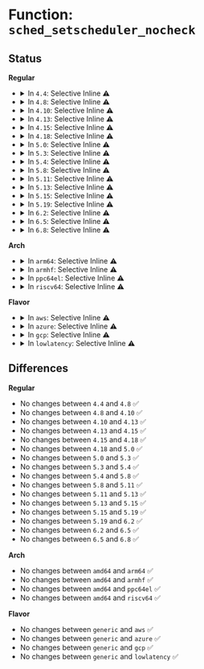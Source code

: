 # Function: <code>sched_setscheduler_nocheck</code>

## Status
<b>Regular</b>
<ul>
<li>
<details>
<summary>In <code>4.4</code>: Selective Inline ⚠️</summary>

```c
int sched_setscheduler_nocheck(struct task_struct *p, int policy, const struct sched_param *param);
```

**Collision:** Unique Global

**Inline:** Selective

**Transformation:** False

**Instances:**

```
In kernel/sched/core.c (ffffffff810aa190)
Location: kernel/sched/core.c:4079
Inline: True
Inline callers:
  - kernel/sched/core.c:sched_set_stop_task
Direct callers:
  - kernel/kthread.c:kthread_create_on_node
  - kernel/irq/manage.c:setup_irq_thread
  - kernel/rcu/tree.c:rcu_spawn_gp_kthread
```
**Symbols:**

```
ffffffff810aa190-ffffffff810aa1a2: sched_setscheduler_nocheck (STB_GLOBAL)
```
</details>
</li>
<li>
<details>
<summary>In <code>4.8</code>: Selective Inline ⚠️</summary>

```c
int sched_setscheduler_nocheck(struct task_struct *p, int policy, const struct sched_param *param);
```

**Collision:** Unique Global

**Inline:** Selective

**Transformation:** False

**Instances:**

```
In kernel/sched/core.c (ffffffff810ad96f)
Location: kernel/sched/core.c:4329
Inline: True
Inline callers:
  - kernel/sched/core.c:sched_set_stop_task
Direct callers:
  - kernel/kthread.c:kthread_create_on_node
  - kernel/irq/manage.c:setup_irq_thread
  - kernel/rcu/tree.c:rcu_spawn_gp_kthread
```
**Symbols:**

```
ffffffff810ace10-ffffffff810ace22: sched_setscheduler_nocheck (STB_GLOBAL)
```
</details>
</li>
<li>
<details>
<summary>In <code>4.10</code>: Selective Inline ⚠️</summary>

```c
int sched_setscheduler_nocheck(struct task_struct *p, int policy, const struct sched_param *param);
```

**Collision:** Unique Global

**Inline:** Selective

**Transformation:** False

**Instances:**

```
In kernel/sched/core.c (ffffffff810b3a6f)
Location: kernel/sched/core.c:4366
Inline: True
Inline callers:
  - kernel/sched/core.c:sched_set_stop_task
Direct callers:
  - kernel/kthread.c:__kthread_create_on_node
  - kernel/irq/manage.c:setup_irq_thread
  - kernel/rcu/tree.c:rcu_spawn_gp_kthread
```
**Symbols:**

```
ffffffff810b2ea0-ffffffff810b2eb2: sched_setscheduler_nocheck (STB_GLOBAL)
```
</details>
</li>
<li>
<details>
<summary>In <code>4.13</code>: Selective Inline ⚠️</summary>

```c
int sched_setscheduler_nocheck(struct task_struct *p, int policy, const struct sched_param *param);
```

**Collision:** Unique Global

**Inline:** Selective

**Transformation:** False

**Instances:**

```
In kernel/sched/core.c (ffffffff810b0fdf)
Location: kernel/sched/core.c:4266
Inline: True
Inline callers:
  - kernel/sched/core.c:sched_set_stop_task
Direct callers:
  - kernel/kthread.c:__kthread_create_on_node
  - kernel/sched/cpufreq_schedutil.c:sugov_init
  - kernel/irq/manage.c:setup_irq_thread
  - kernel/rcu/tree.c:rcu_spawn_gp_kthread
```
**Symbols:**

```
ffffffff810aedc0-ffffffff810aedd2: sched_setscheduler_nocheck (STB_GLOBAL)
```
</details>
</li>
<li>
<details>
<summary>In <code>4.15</code>: Selective Inline ⚠️</summary>

```c
int sched_setscheduler_nocheck(struct task_struct *p, int policy, const struct sched_param *param);
```

**Collision:** Unique Global

**Inline:** Selective

**Transformation:** False

**Instances:**

```
In kernel/sched/core.c (ffffffff810b841f)
Location: kernel/sched/core.c:4310
Inline: True
Inline callers:
  - kernel/sched/core.c:sched_set_stop_task
Direct callers:
  - kernel/kthread.c:__kthread_create_on_node
  - kernel/sched/cpufreq_schedutil.c:sugov_init
  - kernel/irq/manage.c:setup_irq_thread
  - kernel/rcu/tree.c:rcu_spawn_gp_kthread
```
**Symbols:**

```
ffffffff810b6000-ffffffff810b6012: sched_setscheduler_nocheck (STB_GLOBAL)
```
</details>
</li>
<li>
<details>
<summary>In <code>4.18</code>: Selective Inline ⚠️</summary>

```c
int sched_setscheduler_nocheck(struct task_struct *p, int policy, const struct sched_param *param);
```

**Collision:** Unique Global

**Inline:** Selective

**Transformation:** False

**Instances:**

```
In kernel/sched/core.c (ffffffff810bff1f)
Location: kernel/sched/core.c:4445
Inline: True
Inline callers:
  - kernel/sched/core.c:sched_set_stop_task
Direct callers:
  - kernel/kthread.c:__kthread_create_on_node
  - kernel/irq/manage.c:setup_irq_thread
  - kernel/rcu/tree.c:rcu_spawn_gp_kthread
```
**Symbols:**

```
ffffffff810bdd00-ffffffff810bdd12: sched_setscheduler_nocheck (STB_GLOBAL)
```
</details>
</li>
<li>
<details>
<summary>In <code>5.0</code>: Selective Inline ⚠️</summary>

```c
int sched_setscheduler_nocheck(struct task_struct *p, int policy, const struct sched_param *param);
```

**Collision:** Unique Global

**Inline:** Selective

**Transformation:** False

**Instances:**

```
In kernel/sched/core.c (ffffffff810c928f)
Location: kernel/sched/core.c:4430
Inline: True
Inline callers:
  - kernel/sched/core.c:sched_set_stop_task
Direct callers:
  - kernel/kthread.c:__kthread_create_on_node
  - kernel/irq/manage.c:setup_irq_thread
  - kernel/rcu/tree.c:rcu_spawn_gp_kthread
```
**Symbols:**

```
ffffffff810c6eb0-ffffffff810c6ec2: sched_setscheduler_nocheck (STB_GLOBAL)
```
</details>
</li>
<li>
<details>
<summary>In <code>5.3</code>: Selective Inline ⚠️</summary>

```c
int sched_setscheduler_nocheck(struct task_struct *p, int policy, const struct sched_param *param);
```

**Collision:** Unique Global

**Inline:** Selective

**Transformation:** False

**Instances:**

```
In kernel/sched/core.c (ffffffff810d0e5f)
Location: kernel/sched/core.c:4867
Inline: True
Inline callers:
  - kernel/sched/core.c:sched_set_stop_task
Direct callers:
  - kernel/kthread.c:__kthread_create_on_node
  - kernel/irq/manage.c:setup_irq_thread
  - kernel/rcu/tree.c:rcu_spawn_gp_kthread
```
**Symbols:**

```
ffffffff810cd400-ffffffff810cd412: sched_setscheduler_nocheck (STB_GLOBAL)
```
</details>
</li>
<li>
<details>
<summary>In <code>5.4</code>: Selective Inline ⚠️</summary>

```c
int sched_setscheduler_nocheck(struct task_struct *p, int policy, const struct sched_param *param);
```

**Collision:** Unique Global

**Inline:** Selective

**Transformation:** False

**Instances:**

```
In kernel/sched/core.c (ffffffff810dae0f)
Location: kernel/sched/core.c:5082
Inline: True
Inline callers:
  - kernel/sched/core.c:sched_set_stop_task
Direct callers:
  - kernel/kthread.c:__kthread_create_on_node
  - kernel/irq/manage.c:setup_irq_thread
  - kernel/rcu/tree.c:rcu_spawn_gp_kthread
```
**Symbols:**

```
ffffffff810d6e30-ffffffff810d6e42: sched_setscheduler_nocheck (STB_GLOBAL)
```
</details>
</li>
<li>
<details>
<summary>In <code>5.8</code>: Selective Inline ⚠️</summary>

```c
int sched_setscheduler_nocheck(struct task_struct *p, int policy, const struct sched_param *param);
```

**Collision:** Unique Global

**Inline:** Selective

**Transformation:** False

**Instances:**

```
In kernel/sched/core.c (ffffffff810e3c98)
Location: kernel/sched/core.c:5315
Inline: True
Inline callers:
  - kernel/sched/core.c:sched_set_stop_task
Direct callers:
  - kernel/kthread.c:__kthread_create_on_node
  - kernel/irq/manage.c:setup_irq_thread
  - kernel/rcu/tree.c:rcu_spawn_gp_kthread
```
**Symbols:**

```
ffffffff810e17f0-ffffffff810e187d: sched_setscheduler_nocheck (STB_GLOBAL)
```
</details>
</li>
<li>
<details>
<summary>In <code>5.11</code>: Selective Inline ⚠️</summary>

```c
int sched_setscheduler_nocheck(struct task_struct *p, int policy, const struct sched_param *param);
```

**Collision:** Unique Global

**Inline:** Selective

**Transformation:** False

**Instances:**

```
In kernel/sched/core.c (ffffffff810e16e8)
Location: kernel/sched/core.c:6090
Inline: True
Inline callers:
  - kernel/sched/core.c:sched_set_stop_task
Direct callers:
  - kernel/kthread.c:__kthread_create_on_node
  - kernel/rcu/tree.c:rcu_spawn_gp_kthread
```
**Symbols:**

```
ffffffff810e30a0-ffffffff810e312d: sched_setscheduler_nocheck (STB_GLOBAL)
```
</details>
</li>
<li>
<details>
<summary>In <code>5.13</code>: Selective Inline ⚠️</summary>

```c
int sched_setscheduler_nocheck(struct task_struct *p, int policy, const struct sched_param *param);
```

**Collision:** Unique Global

**Inline:** Selective

**Transformation:** False

**Instances:**

```
In kernel/sched/core.c (ffffffff810e34f8)
Location: kernel/sched/core.c:6391
Inline: True
Inline callers:
  - kernel/sched/core.c:sched_set_stop_task
Direct callers:
  - kernel/kthread.c:__kthread_create_on_node
  - kernel/rcu/tree.c:rcu_spawn_gp_kthread
```
**Symbols:**

```
ffffffff810e5240-ffffffff810e52cd: sched_setscheduler_nocheck (STB_GLOBAL)
```
</details>
</li>
<li>
<details>
<summary>In <code>5.15</code>: Selective Inline ⚠️</summary>

```c
int sched_setscheduler_nocheck(struct task_struct *p, int policy, const struct sched_param *param);
```

**Collision:** Unique Global

**Inline:** Selective

**Transformation:** False

**Instances:**

```
In kernel/sched/core.c (ffffffff810f59e6)
Location: kernel/sched/core.c:7555
Inline: True
Inline callers:
  - kernel/sched/core.c:sched_set_fifo_low
  - kernel/sched/core.c:sched_set_fifo
  - kernel/sched/core.c:sched_set_stop_task
Direct callers:
  - kernel/kthread.c:__kthread_create_on_node
  - kernel/rcu/tree.c:rcu_spawn_gp_kthread
```
**Symbols:**

```
ffffffff810fc200-ffffffff810fc28d: sched_setscheduler_nocheck (STB_GLOBAL)
```
</details>
</li>
<li>
<details>
<summary>In <code>5.19</code>: Selective Inline ⚠️</summary>

```c
int sched_setscheduler_nocheck(struct task_struct *p, int policy, const struct sched_param *param);
```

**Collision:** Unique Global

**Inline:** Selective

**Transformation:** False

**Instances:**

```
In kernel/sched/core.c (ffffffff81112526)
Location: kernel/sched/core.c:7663
Inline: True
Inline callers:
  - kernel/sched/core.c:sched_set_fifo_low
  - kernel/sched/core.c:sched_set_fifo
  - kernel/sched/core.c:sched_set_stop_task
Direct callers:
  - kernel/kthread.c:kthread
  - kernel/rcu/tree.c:rcu_spawn_gp_kthread
```
**Symbols:**

```
ffffffff81118780-ffffffff8111881f: sched_setscheduler_nocheck (STB_GLOBAL)
```
</details>
</li>
<li>
<details>
<summary>In <code>6.2</code>: Selective Inline ⚠️</summary>

```c
int sched_setscheduler_nocheck(struct task_struct *p, int policy, const struct sched_param *param);
```

**Collision:** Unique Global

**Inline:** Selective

**Transformation:** False

**Instances:**

```
In kernel/sched/core.c (ffffffff811395b6)
Location: kernel/sched/core.c:7805
Inline: True
Inline callers:
  - kernel/sched/core.c:sched_set_fifo_low
  - kernel/sched/core.c:sched_set_fifo
  - kernel/sched/core.c:sched_set_stop_task
Direct callers:
  - kernel/kthread.c:kthread
  - kernel/rcu/tree.c:rcu_spawn_gp_kthread
```
**Symbols:**

```
ffffffff8113fe70-ffffffff8113ff0f: sched_setscheduler_nocheck (STB_GLOBAL)
```
</details>
</li>
<li>
<details>
<summary>In <code>6.5</code>: Selective Inline ⚠️</summary>

```c
int sched_setscheduler_nocheck(struct task_struct *p, int policy, const struct sched_param *param);
```

**Collision:** Unique Global

**Inline:** Selective

**Transformation:** False

**Instances:**

```
In kernel/sched/core.c (ffffffff81148826)
Location: kernel/sched/core.c:7914
Inline: True
Inline callers:
  - kernel/sched/core.c:sched_set_fifo_low
  - kernel/sched/core.c:sched_set_fifo
  - kernel/sched/core.c:sched_set_stop_task
Direct callers:
  - kernel/kthread.c:kthread
  - kernel/rcu/tree.c:rcu_spawn_gp_kthread
  - kernel/trace/trace_osnoise.c:timerlat_main
```
**Symbols:**

```
ffffffff8114c340-ffffffff8114c3df: sched_setscheduler_nocheck (STB_GLOBAL)
```
</details>
</li>
<li>
<details>
<summary>In <code>6.8</code>: Selective Inline ⚠️</summary>

```c
int sched_setscheduler_nocheck(struct task_struct *p, int policy, const struct sched_param *param);
```

**Collision:** Unique Global

**Inline:** Selective

**Transformation:** False

**Instances:**

```
In kernel/sched/core.c (ffffffff81154046)
Location: kernel/sched/core.c:7975
Inline: True
Inline callers:
  - kernel/sched/core.c:sched_set_fifo_low
  - kernel/sched/core.c:sched_set_fifo
  - kernel/sched/core.c:sched_set_stop_task
Direct callers:
  - kernel/kthread.c:kthread
  - kernel/rcu/tree.c:rcu_spawn_cpu_nocb_kthread
  - kernel/rcu/tree.c:rcu_spawn_gp_kthread
  - kernel/trace/trace_osnoise.c:timerlat_main
```
**Symbols:**

```
ffffffff81158000-ffffffff8115809f: sched_setscheduler_nocheck (STB_GLOBAL)
```
</details>
</li>
</ul>
<b>Arch</b>
<ul>
<li>
<details>
<summary>In <code>arm64</code>: Selective Inline ⚠️</summary>

```c
int sched_setscheduler_nocheck(struct task_struct *p, int policy, const struct sched_param *param);
```

**Collision:** Unique Global

**Inline:** Selective

**Transformation:** False

**Instances:**

```
In kernel/sched/core.c (ffff80001013aa18)
Location: kernel/sched/core.c:5082
Inline: True
Inline callers:
  - kernel/sched/core.c:sched_set_stop_task
Direct callers:
  - kernel/kthread.c:__kthread_create_on_node
  - kernel/irq/manage.c:__setup_irq
  - kernel/irq/manage.c:__setup_irq
  - kernel/rcu/tree.c:rcu_spawn_gp_kthread
```
**Symbols:**

```
ffff800010137638-ffff800010137680: sched_setscheduler_nocheck (STB_GLOBAL)
```
</details>
</li>
<li>
<details>
<summary>In <code>armhf</code>: Selective Inline ⚠️</summary>

```c
int sched_setscheduler_nocheck(struct task_struct *p, int policy, const struct sched_param *param);
```

**Collision:** Unique Global

**Inline:** Selective

**Transformation:** False

**Instances:**

```
In kernel/sched/core.c (c038a45c)
Location: kernel/sched/core.c:5082
Inline: True
Inline callers:
  - kernel/sched/core.c:sched_set_stop_task
Direct callers:
  - arch/arm/common/bL_switcher.c:bL_switcher_thread
  - kernel/kthread.c:__kthread_create_on_node
  - kernel/irq/manage.c:__setup_irq
  - kernel/irq/manage.c:__setup_irq
  - kernel/rcu/tree.c:rcu_spawn_gp_kthread
```
**Symbols:**

```
c0386544-c0386564: sched_setscheduler_nocheck (STB_GLOBAL)
```
</details>
</li>
<li>
<details>
<summary>In <code>ppc64el</code>: Selective Inline ⚠️</summary>

```c
int sched_setscheduler_nocheck(struct task_struct *p, int policy, const struct sched_param *param);
```

**Collision:** Unique Global

**Inline:** Selective

**Transformation:** False

**Instances:**

```
In kernel/sched/core.c (c0000000001884bc)
Location: kernel/sched/core.c:5082
Inline: True
Inline callers:
  - kernel/sched/core.c:sched_set_stop_task
Direct callers:
  - kernel/kthread.c:__kthread_create_on_node
  - kernel/irq/manage.c:__setup_irq
  - kernel/irq/manage.c:__setup_irq
  - kernel/rcu/tree.c:rcu_spawn_gp_kthread
```
**Symbols:**

```
c000000000182cd0-c000000000182cec: sched_setscheduler_nocheck (STB_GLOBAL)
```
</details>
</li>
<li>
<details>
<summary>In <code>riscv64</code>: Selective Inline ⚠️</summary>

```c
int sched_setscheduler_nocheck(struct task_struct *p, int policy, const struct sched_param *param);
```

**Collision:** Unique Global

**Inline:** Selective

**Transformation:** False

**Instances:**

```
In kernel/sched/core.c (ffffffe0000ea1e2)
Location: kernel/sched/core.c:5082
Inline: True
Inline callers:
  - kernel/sched/core.c:sched_set_stop_task
Direct callers:
  - kernel/kthread.c:__kthread_create_on_node
  - kernel/irq/manage.c:__setup_irq
  - kernel/irq/manage.c:__setup_irq
  - kernel/rcu/tree.c:rcu_spawn_gp_kthread
```
**Symbols:**

```
ffffffe0000e7cdc-ffffffe0000e7d1a: sched_setscheduler_nocheck (STB_GLOBAL)
```
</details>
</li>
</ul>
<b>Flavor</b>
<ul>
<li>
<details>
<summary>In <code>aws</code>: Selective Inline ⚠️</summary>

```c
int sched_setscheduler_nocheck(struct task_struct *p, int policy, const struct sched_param *param);
```

**Collision:** Unique Global

**Inline:** Selective

**Transformation:** False

**Instances:**

```
In kernel/sched/core.c (ffffffff810d52bf)
Location: kernel/sched/core.c:5082
Inline: True
Inline callers:
  - kernel/sched/core.c:sched_set_stop_task
Direct callers:
  - kernel/kthread.c:__kthread_create_on_node
  - kernel/irq/manage.c:setup_irq_thread
  - kernel/rcu/tree.c:rcu_spawn_gp_kthread
```
**Symbols:**

```
ffffffff810d1400-ffffffff810d1412: sched_setscheduler_nocheck (STB_GLOBAL)
```
</details>
</li>
<li>
<details>
<summary>In <code>azure</code>: Selective Inline ⚠️</summary>

```c
int sched_setscheduler_nocheck(struct task_struct *p, int policy, const struct sched_param *param);
```

**Collision:** Unique Global

**Inline:** Selective

**Transformation:** False

**Instances:**

```
In kernel/sched/core.c (ffffffff810c390f)
Location: kernel/sched/core.c:5082
Inline: True
Inline callers:
  - kernel/sched/core.c:sched_set_stop_task
Direct callers:
  - kernel/kthread.c:__kthread_create_on_node
  - kernel/irq/manage.c:setup_irq_thread
  - kernel/rcu/tree.c:rcu_spawn_gp_kthread
```
**Symbols:**

```
ffffffff810bf770-ffffffff810bf782: sched_setscheduler_nocheck (STB_GLOBAL)
```
</details>
</li>
<li>
<details>
<summary>In <code>gcp</code>: Selective Inline ⚠️</summary>

```c
int sched_setscheduler_nocheck(struct task_struct *p, int policy, const struct sched_param *param);
```

**Collision:** Unique Global

**Inline:** Selective

**Transformation:** False

**Instances:**

```
In kernel/sched/core.c (ffffffff810d20ff)
Location: kernel/sched/core.c:5082
Inline: True
Inline callers:
  - kernel/sched/core.c:sched_set_stop_task
Direct callers:
  - kernel/kthread.c:__kthread_create_on_node
  - kernel/irq/manage.c:setup_irq_thread
  - kernel/rcu/tree.c:rcu_spawn_gp_kthread
```
**Symbols:**

```
ffffffff810cf4c0-ffffffff810cf4d2: sched_setscheduler_nocheck (STB_GLOBAL)
```
</details>
</li>
<li>
<details>
<summary>In <code>lowlatency</code>: Selective Inline ⚠️</summary>

```c
int sched_setscheduler_nocheck(struct task_struct *p, int policy, const struct sched_param *param);
```

**Collision:** Unique Global

**Inline:** Selective

**Transformation:** False

**Instances:**

```
In kernel/sched/core.c (ffffffff810dcb8f)
Location: kernel/sched/core.c:5082
Inline: True
Inline callers:
  - kernel/sched/core.c:sched_set_stop_task
Direct callers:
  - kernel/kthread.c:__kthread_create_on_node
  - kernel/irq/manage.c:setup_irq_thread
  - kernel/rcu/tree.c:rcu_spawn_gp_kthread
```
**Symbols:**

```
ffffffff810d8ae0-ffffffff810d8af2: sched_setscheduler_nocheck (STB_GLOBAL)
```
</details>
</li>
</ul>

## Differences
<b>Regular</b>
<ul>
<li>
No changes between <code>4.4</code> and <code>4.8</code> ✅
</li>
<li>
No changes between <code>4.8</code> and <code>4.10</code> ✅
</li>
<li>
No changes between <code>4.10</code> and <code>4.13</code> ✅
</li>
<li>
No changes between <code>4.13</code> and <code>4.15</code> ✅
</li>
<li>
No changes between <code>4.15</code> and <code>4.18</code> ✅
</li>
<li>
No changes between <code>4.18</code> and <code>5.0</code> ✅
</li>
<li>
No changes between <code>5.0</code> and <code>5.3</code> ✅
</li>
<li>
No changes between <code>5.3</code> and <code>5.4</code> ✅
</li>
<li>
No changes between <code>5.4</code> and <code>5.8</code> ✅
</li>
<li>
No changes between <code>5.8</code> and <code>5.11</code> ✅
</li>
<li>
No changes between <code>5.11</code> and <code>5.13</code> ✅
</li>
<li>
No changes between <code>5.13</code> and <code>5.15</code> ✅
</li>
<li>
No changes between <code>5.15</code> and <code>5.19</code> ✅
</li>
<li>
No changes between <code>5.19</code> and <code>6.2</code> ✅
</li>
<li>
No changes between <code>6.2</code> and <code>6.5</code> ✅
</li>
<li>
No changes between <code>6.5</code> and <code>6.8</code> ✅
</li>
</ul>
<b>Arch</b>
<ul>
<li>
No changes between <code>amd64</code> and <code>arm64</code> ✅
</li>
<li>
No changes between <code>amd64</code> and <code>armhf</code> ✅
</li>
<li>
No changes between <code>amd64</code> and <code>ppc64el</code> ✅
</li>
<li>
No changes between <code>amd64</code> and <code>riscv64</code> ✅
</li>
</ul>
<b>Flavor</b>
<ul>
<li>
No changes between <code>generic</code> and <code>aws</code> ✅
</li>
<li>
No changes between <code>generic</code> and <code>azure</code> ✅
</li>
<li>
No changes between <code>generic</code> and <code>gcp</code> ✅
</li>
<li>
No changes between <code>generic</code> and <code>lowlatency</code> ✅
</li>
</ul>
